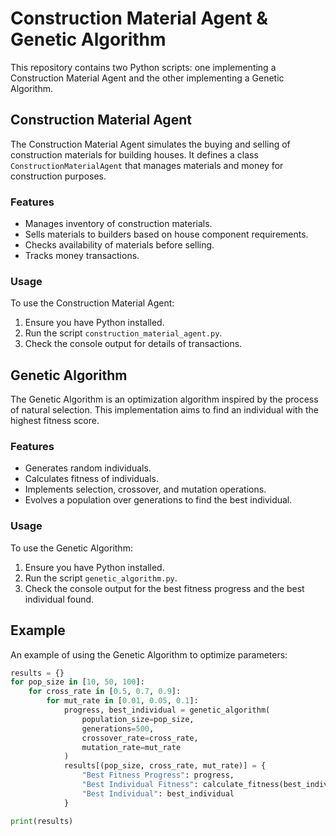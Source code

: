 # Construction Material Agent & Genetic Algorithm

This repository contains two Python scripts: one implementing a Construction Material Agent and the other implementing a Genetic Algorithm.

## Construction Material Agent

The Construction Material Agent simulates the buying and selling of construction materials for building houses. It defines a class `ConstructionMaterialAgent` that manages materials and money for construction purposes. 

### Features

- Manages inventory of construction materials.
- Sells materials to builders based on house component requirements.
- Checks availability of materials before selling.
- Tracks money transactions.

### Usage

To use the Construction Material Agent:

1. Ensure you have Python installed.
2. Run the script `construction_material_agent.py`.
3. Check the console output for details of transactions.

## Genetic Algorithm

The Genetic Algorithm is an optimization algorithm inspired by the process of natural selection. This implementation aims to find an individual with the highest fitness score.

### Features

- Generates random individuals.
- Calculates fitness of individuals.
- Implements selection, crossover, and mutation operations.
- Evolves a population over generations to find the best individual.

### Usage

To use the Genetic Algorithm:

1. Ensure you have Python installed.
2. Run the script `genetic_algorithm.py`.
3. Check the console output for the best fitness progress and the best individual found.

## Example

An example of using the Genetic Algorithm to optimize parameters:

```python
results = {}
for pop_size in [10, 50, 100]:
    for cross_rate in [0.5, 0.7, 0.9]:
        for mut_rate in [0.01, 0.05, 0.1]:
            progress, best_individual = genetic_algorithm(
                population_size=pop_size,
                generations=500,
                crossover_rate=cross_rate,
                mutation_rate=mut_rate
            )
            results[(pop_size, cross_rate, mut_rate)] = {
                "Best Fitness Progress": progress,
                "Best Individual Fitness": calculate_fitness(best_individual),
                "Best Individual": best_individual
            }

print(results)

